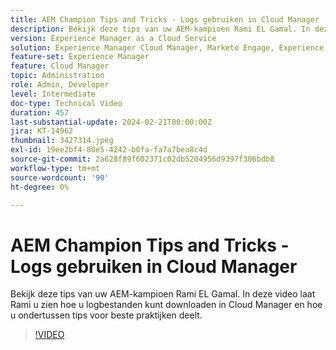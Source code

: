 ```yaml
---
title: AEM Champion Tips and Tricks - Logs gebruiken in Cloud Manager
description: Bekijk deze tips van uw AEM-kampioen Rami EL Gamal. In deze video laat Rami u zien hoe u logbestanden kunt downloaden in Cloud Manager en hoe u ondertussen tips voor beste praktijken deelt.
version: Experience Manager as a Cloud Service
solution: Experience Manager Cloud Manager, Marketo Engage, Experience Manager
feature-set: Experience Manager
feature: Cloud Manager
topic: Administration
role: Admin, Developer
level: Intermediate
doc-type: Technical Video
duration: 457
last-substantial-update: 2024-02-21T00:00:00Z
jira: KT-14962
thumbnail: 3427314.jpeg
exl-id: 19ee2bf4-80e5-4242-b0fa-fa7a7bea8c4d
source-git-commit: 2a628f89f602371c02db5204956d9397f306bdb8
workflow-type: tm+mt
source-wordcount: '90'
ht-degree: 0%

---
```


# AEM Champion Tips and Tricks - Logs gebruiken in Cloud Manager

Bekijk deze tips van uw AEM-kampioen Rami EL Gamal. In deze video laat Rami u zien hoe u logbestanden kunt downloaden in Cloud Manager en hoe u ondertussen tips voor beste praktijken deelt.

>[!VIDEO](https://video.tv.adobe.com/v/3427492/?learn=on)
